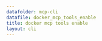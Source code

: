 ```yaml
---
datafolder: mcp-cli
datafile: docker_mcp_tools_enable
title: docker mcp tools enable
layout: cli
---
```


<!--
This page is automatically generated from Docker's source code. If you want to
suggest a change to the text that appears here, open a ticket or pull request
in the source repository on GitHub:

https://github.com/docker/mcp-gateway
-->

